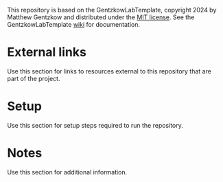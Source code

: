 This repository is based on the GentzkowLabTemplate, copyright 2024 by Matthew Gentzkow and distributed under the [MIT license](https://github.com/gentzkow/GentzkowLabTemplate/blob/main/LICENSE.txt). See the GentzkowLabTemplate [wiki](https://github.com/gentzkow/GentzkowLabTemplate/wiki) for documentation.

# External links

Use this section for links to resources external to this repository that are part of the project.

# Setup

Use this section for setup steps required to run the repository.

# Notes

Use this section for additional information.
